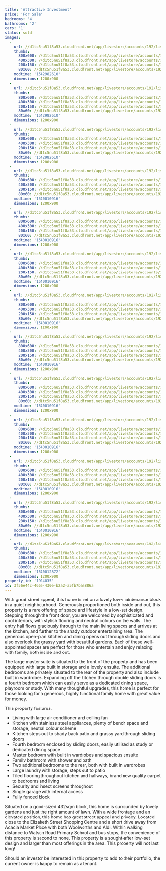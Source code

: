 ```yaml
---
title: 'Attractive Investment'
price: 'For Sale'
bedrooms: '4'
bathrooms: '2'
cars: '1'
status: sold
images:
  -
    url: //d1tc5nu51f8a53.cloudfront.net/app/livestore/accounts/192/listings/1671764/images/19_Mawson_46_1539708_4323434864_20181020023425.jpg
    thumbs:
      800x600: //d1tc5nu51f8a53.cloudfront.net/app/livestore/accounts/192/listings/1671764/images/19_Mawson_46_1539708_4323434864_20181020023425_800x600.jpg
      400x300: //d1tc5nu51f8a53.cloudfront.net/app/livestore/accounts/192/listings/1671764/images/19_Mawson_46_1539708_4323434864_20181020023425_400x300.jpg
      200x150: //d1tc5nu51f8a53.cloudfront.net/app/livestore/accounts/192/listings/1671764/images/19_Mawson_46_1539708_4323434864_20181020023425_200x150.jpg
      80x60: //d1tc5nu51f8a53.cloudfront.net/app/livestore/accounts/192/listings/1671764/images/19_Mawson_46_1539708_4323434864_20181020023425_80x60.jpg
    modtime: '1542982610'
    dimensions: 1200x900
  -
    url: //d1tc5nu51f8a53.cloudfront.net/app/livestore/accounts/192/listings/1671764/images/19_Mawson_56_1539708_8203442529_20181020023416.jpg
    thumbs:
      800x600: //d1tc5nu51f8a53.cloudfront.net/app/livestore/accounts/192/listings/1671764/images/19_Mawson_56_1539708_8203442529_20181020023416_800x600.jpg
      400x300: //d1tc5nu51f8a53.cloudfront.net/app/livestore/accounts/192/listings/1671764/images/19_Mawson_56_1539708_8203442529_20181020023416_400x300.jpg
      200x150: //d1tc5nu51f8a53.cloudfront.net/app/livestore/accounts/192/listings/1671764/images/19_Mawson_56_1539708_8203442529_20181020023416_200x150.jpg
      80x60: //d1tc5nu51f8a53.cloudfront.net/app/livestore/accounts/192/listings/1671764/images/19_Mawson_56_1539708_8203442529_20181020023416_80x60.jpg
    modtime: '1542982610'
    dimensions: 1200x900
  -
    url: //d1tc5nu51f8a53.cloudfront.net/app/livestore/accounts/192/listings/1671764/images/19_Mawson_51_1539708_2912845274_20181020023412.jpg
    thumbs:
      800x600: //d1tc5nu51f8a53.cloudfront.net/app/livestore/accounts/192/listings/1671764/images/19_Mawson_51_1539708_2912845274_20181020023412_800x600.jpg
      400x300: //d1tc5nu51f8a53.cloudfront.net/app/livestore/accounts/192/listings/1671764/images/19_Mawson_51_1539708_2912845274_20181020023412_400x300.jpg
      200x150: //d1tc5nu51f8a53.cloudfront.net/app/livestore/accounts/192/listings/1671764/images/19_Mawson_51_1539708_2912845274_20181020023412_200x150.jpg
      80x60: //d1tc5nu51f8a53.cloudfront.net/app/livestore/accounts/192/listings/1671764/images/19_Mawson_51_1539708_2912845274_20181020023412_80x60.jpg
    modtime: '1542982610'
    dimensions: 1200x900
  -
    url: //d1tc5nu51f8a53.cloudfront.net/app/livestore/accounts/192/listings/1671764/images/19_mawson_37_1539708_714862327_20181020023410.jpg
    thumbs:
      800x600: //d1tc5nu51f8a53.cloudfront.net/app/livestore/accounts/192/listings/1671764/images/19_mawson_37_1539708_714862327_20181020023410_800x600.jpg
      400x300: //d1tc5nu51f8a53.cloudfront.net/app/livestore/accounts/192/listings/1671764/images/19_mawson_37_1539708_714862327_20181020023410_400x300.jpg
      200x150: //d1tc5nu51f8a53.cloudfront.net/app/livestore/accounts/192/listings/1671764/images/19_mawson_37_1539708_714862327_20181020023410_200x150.jpg
      80x60: //d1tc5nu51f8a53.cloudfront.net/app/livestore/accounts/192/listings/1671764/images/19_mawson_37_1539708_714862327_20181020023410_80x60.jpg
    modtime: '1540010916'
    dimensions: 1200x900
  -
    url: //d1tc5nu51f8a53.cloudfront.net/app/livestore/accounts/192/listings/1671764/images/19_mawson_26_1539708_5476748168_20181020023422.jpg
    thumbs:
      800x600: //d1tc5nu51f8a53.cloudfront.net/app/livestore/accounts/192/listings/1671764/images/19_mawson_26_1539708_5476748168_20181020023422_800x600.jpg
      400x300: //d1tc5nu51f8a53.cloudfront.net/app/livestore/accounts/192/listings/1671764/images/19_mawson_26_1539708_5476748168_20181020023422_400x300.jpg
      200x150: //d1tc5nu51f8a53.cloudfront.net/app/livestore/accounts/192/listings/1671764/images/19_mawson_26_1539708_5476748168_20181020023422_200x150.jpg
      80x60: //d1tc5nu51f8a53.cloudfront.net/app/livestore/accounts/192/listings/1671764/images/19_mawson_26_1539708_5476748168_20181020023422_80x60.jpg
    modtime: '1540010916'
    dimensions: 1200x900
  -
    url: //d1tc5nu51f8a53.cloudfront.net/app/livestore/accounts/192/listings/1671764/images/19_mawson_32_1539708_1605042558_20181020023411.jpg
    thumbs:
      800x600: //d1tc5nu51f8a53.cloudfront.net/app/livestore/accounts/192/listings/1671764/images/19_mawson_32_1539708_1605042558_20181020023411_800x600.jpg
      400x300: //d1tc5nu51f8a53.cloudfront.net/app/livestore/accounts/192/listings/1671764/images/19_mawson_32_1539708_1605042558_20181020023411_400x300.jpg
      200x150: //d1tc5nu51f8a53.cloudfront.net/app/livestore/accounts/192/listings/1671764/images/19_mawson_32_1539708_1605042558_20181020023411_200x150.jpg
      80x60: //d1tc5nu51f8a53.cloudfront.net/app/livestore/accounts/192/listings/1671764/images/19_mawson_32_1539708_1605042558_20181020023411_80x60.jpg
    modtime: '1540010916'
    dimensions: 1200x900
  -
    url: //d1tc5nu51f8a53.cloudfront.net/app/livestore/accounts/192/listings/1671764/images/19_mawson_42_1539708_5937682416_20181020023422.jpg
    thumbs:
      800x600: //d1tc5nu51f8a53.cloudfront.net/app/livestore/accounts/192/listings/1671764/images/19_mawson_42_1539708_5937682416_20181020023422_800x600.jpg
      400x300: //d1tc5nu51f8a53.cloudfront.net/app/livestore/accounts/192/listings/1671764/images/19_mawson_42_1539708_5937682416_20181020023422_400x300.jpg
      200x150: //d1tc5nu51f8a53.cloudfront.net/app/livestore/accounts/192/listings/1671764/images/19_mawson_42_1539708_5937682416_20181020023422_200x150.jpg
      80x60: //d1tc5nu51f8a53.cloudfront.net/app/livestore/accounts/192/listings/1671764/images/19_mawson_42_1539708_5937682416_20181020023422_80x60.jpg
    modtime: '1540010916'
    dimensions: 1200x900
  -
    url: //d1tc5nu51f8a53.cloudfront.net/app/livestore/accounts/192/listings/1671764/images/19_mawson_01_1539708_8077216853_20181020023411.jpg
    thumbs:
      800x600: //d1tc5nu51f8a53.cloudfront.net/app/livestore/accounts/192/listings/1671764/images/19_mawson_01_1539708_8077216853_20181020023411_800x600.jpg
      400x300: //d1tc5nu51f8a53.cloudfront.net/app/livestore/accounts/192/listings/1671764/images/19_mawson_01_1539708_8077216853_20181020023411_400x300.jpg
      200x150: //d1tc5nu51f8a53.cloudfront.net/app/livestore/accounts/192/listings/1671764/images/19_mawson_01_1539708_8077216853_20181020023411_200x150.jpg
      80x60: //d1tc5nu51f8a53.cloudfront.net/app/livestore/accounts/192/listings/1671764/images/19_mawson_01_1539708_8077216853_20181020023411_80x60.jpg
    modtime: '1540010916'
    dimensions: 1200x900
  -
    url: //d1tc5nu51f8a53.cloudfront.net/app/livestore/accounts/192/listings/1671764/images/19_mawson_11_1539708_5571594207_20181020023423.jpg
    thumbs:
      800x600: //d1tc5nu51f8a53.cloudfront.net/app/livestore/accounts/192/listings/1671764/images/19_mawson_11_1539708_5571594207_20181020023423_800x600.jpg
      400x300: //d1tc5nu51f8a53.cloudfront.net/app/livestore/accounts/192/listings/1671764/images/19_mawson_11_1539708_5571594207_20181020023423_400x300.jpg
      200x150: //d1tc5nu51f8a53.cloudfront.net/app/livestore/accounts/192/listings/1671764/images/19_mawson_11_1539708_5571594207_20181020023423_200x150.jpg
      80x60: //d1tc5nu51f8a53.cloudfront.net/app/livestore/accounts/192/listings/1671764/images/19_mawson_11_1539708_5571594207_20181020023423_80x60.jpg
    modtime: '1540010916'
    dimensions: 1200x900
  -
    url: //d1tc5nu51f8a53.cloudfront.net/app/livestore/accounts/192/listings/1671764/images/19_mawson_16_1539708_8337769335_20181020023424.jpg
    thumbs:
      800x600: //d1tc5nu51f8a53.cloudfront.net/app/livestore/accounts/192/listings/1671764/images/19_mawson_16_1539708_8337769335_20181020023424_800x600.jpg
      400x300: //d1tc5nu51f8a53.cloudfront.net/app/livestore/accounts/192/listings/1671764/images/19_mawson_16_1539708_8337769335_20181020023424_400x300.jpg
      200x150: //d1tc5nu51f8a53.cloudfront.net/app/livestore/accounts/192/listings/1671764/images/19_mawson_16_1539708_8337769335_20181020023424_200x150.jpg
      80x60: //d1tc5nu51f8a53.cloudfront.net/app/livestore/accounts/192/listings/1671764/images/19_mawson_16_1539708_8337769335_20181020023424_80x60.jpg
    modtime: '1540010916'
    dimensions: 1200x900
  -
    url: //d1tc5nu51f8a53.cloudfront.net/app/livestore/accounts/192/listings/1671764/images/19_mawson_21_1539708_4023469219_20181020023423.jpg
    thumbs:
      800x600: //d1tc5nu51f8a53.cloudfront.net/app/livestore/accounts/192/listings/1671764/images/19_mawson_21_1539708_4023469219_20181020023423_800x600.jpg
      400x300: //d1tc5nu51f8a53.cloudfront.net/app/livestore/accounts/192/listings/1671764/images/19_mawson_21_1539708_4023469219_20181020023423_400x300.jpg
      200x150: //d1tc5nu51f8a53.cloudfront.net/app/livestore/accounts/192/listings/1671764/images/19_mawson_21_1539708_4023469219_20181020023423_200x150.jpg
      80x60: //d1tc5nu51f8a53.cloudfront.net/app/livestore/accounts/192/listings/1671764/images/19_mawson_21_1539708_4023469219_20181020023423_80x60.jpg
    modtime: '1540010916'
    dimensions: 1200x900
  -
    url: //d1tc5nu51f8a53.cloudfront.net/app/livestore/accounts/192/listings/1671764/images/19_mawson_07_1539708_5501170148_20181020023410.jpg
    thumbs:
      800x600: //d1tc5nu51f8a53.cloudfront.net/app/livestore/accounts/192/listings/1671764/images/19_mawson_07_1539708_5501170148_20181020023410_800x600.jpg
      400x300: //d1tc5nu51f8a53.cloudfront.net/app/livestore/accounts/192/listings/1671764/images/19_mawson_07_1539708_5501170148_20181020023410_400x300.jpg
      200x150: //d1tc5nu51f8a53.cloudfront.net/app/livestore/accounts/192/listings/1671764/images/19_mawson_07_1539708_5501170148_20181020023410_200x150.jpg
      80x60: //d1tc5nu51f8a53.cloudfront.net/app/livestore/accounts/192/listings/1671764/images/19_mawson_07_1539708_5501170148_20181020023410_80x60.jpg
    modtime: '1540010916'
    dimensions: 1200x900
  -
    url: //d1tc5nu51f8a53.cloudfront.net/app/livestore/accounts/192/listings/1671764/images/Mawson-19-Block-Dayn_8639208018_20181020032045.jpg
    thumbs:
      800x600: //d1tc5nu51f8a53.cloudfront.net/app/livestore/accounts/192/listings/1671764/images/Mawson-19-Block-Dayn_8639208018_20181020032045_800x600.jpg
      400x300: //d1tc5nu51f8a53.cloudfront.net/app/livestore/accounts/192/listings/1671764/images/Mawson-19-Block-Dayn_8639208018_20181020032045_400x300.jpg
      200x150: //d1tc5nu51f8a53.cloudfront.net/app/livestore/accounts/192/listings/1671764/images/Mawson-19-Block-Dayn_8639208018_20181020032045_200x150.jpg
      80x60: //d1tc5nu51f8a53.cloudfront.net/app/livestore/accounts/192/listings/1671764/images/Mawson-19-Block-Dayn_8639208018_20181020032045_80x60.jpg
    modtime: '1540012872'
    dimensions: 1200x900
property_id: '1924035'
id: 3f56e44c-465e-430e-b2a2-a5fb7baa886a
---
```

With great street appeal, this home is set on a lovely low-maintenance block in a quiet neighbourhood. Generously proportioned both inside and out, this property is a rare offering of space and lifestyle in a low-set design. Stepping through the front door, you are welcomed by sophisticated and cool interiors, with stylish flooring and neutral colours on the walls. The entry hall flows graciously through to the main living spaces and arrives at the kitchen, and further to the shady outdoor entertaining area. The generous open-plan kitchen and dining opens out through sliding doors and also overlook the grassy yard with beautiful gardens. Each of these well-appointed spaces are perfect for those who entertain and enjoy relaxing with family, both inside and out.

The large master suite is situated to the front of the property and has been equipped with large built in storage and a lovely ensuite. The additional bedrooms are privately situated to the rear of the property and also include built in wardrobes. Expanding off the kitchen through double sliding doors is a fourth bedroom which can easily serve as a dedicated dining space, playroom or study. With many thoughtful upgrades, this home is perfect for those looking for a generous, highly functional family home with great value for money.

This property features:

*  Living with large air conditioner and ceiling fan
*  Kitchen with stainless steel appliances, plenty of bench space and storage, neutral colour scheme
*  Kitchen steps out to shady back patio and grassy yard through sliding doors
*  Fourth bedroom enclosed by sliding doors, easily utilised as study or dedicated dining space
*  Master bedroom with built in wardrobes and spacious ensuite
*  Family bathroom with shower and bath
*  Two additional bedrooms to the rear, both with built in wardrobes
*  Large laundry with storage, steps out to patio
*  Tiled flooring throughout kitchen and hallways, brand new quality carpet to bedrooms and living
*  Security and insect screens throughout
*  Single garage with internal access 
*  Fully fenced block

Situated on a good-sized 432sqm block, this home is surrounded by lovely gardens and just the right amount of lawn. With a wide frontage and an elevated position, this home has great street appeal and privacy. Located close to the Elizabeth Street Shopping Centre and a short drive away from Acacia Market Place with both Woolworths and Aldi. Within walking distance to Watson Road Primary School and bus stops, the convenience of this property is second to none. This property is a sought-after low-set design and larger than most offerings in the area. This property will not last long!

Should an investor be interested in this property to add to their portfolio, the current owner is happy to remain as a tenant.